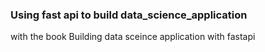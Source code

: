 ### Using fast api to build data_science_application
with the book
Building data sceince application with fastapi